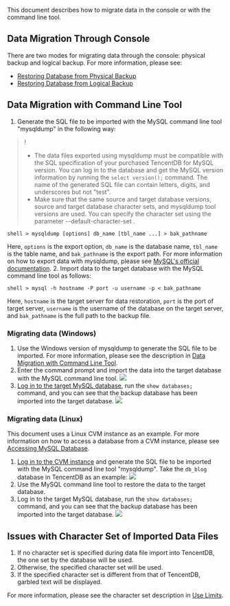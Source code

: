 This document describes how to migrate data in the console or with the command line tool.

## Data Migration Through Console
There are two modes for migrating data through the console: physical backup and logical backup. For more information, please see:
- [Restoring Database from Physical Backup](https://intl.cloud.tencent.com/document/product/236/31910)
- [Restoring Database from Logical Backup](https://intl.cloud.tencent.com/document/product/236/31909)

<span id="AA"></span>
## Data Migration with Command Line Tool
1. Generate the SQL file to be imported with the MySQL command line tool "mysqldump" in the following way:
>!
>- The data files exported using mysqldump must be compatible with the SQL specification of your purchased TencentDB for MySQL version. You can log in to the database and get the MySQL version information by running the `select version();` command. The name of the generated SQL file can contain letters, digits, and underscores but not "test".
>- Make sure that the same source and target database versions, source and target database character sets, and mysqldump tool versions are used. You can specify the character set using the parameter  --default-character-set .
>
```
shell > mysqldump [options] db_name [tbl_name ...] > bak_pathname
```
Here, `options` is the export option, `db_name` is the database name, `tbl_name` is the table name, and `bak_pathname` is the export path.
For more information on how to export data with mysqldump, please see [MySQL's official documentation](https://dev.mysql.com/doc/refman/5.6/en/mysqldump.html).
2. Import data to the target database with the MySQL command line tool as follows:
```
shell > mysql -h hostname -P port -u username -p < bak_pathname
```
Here, `hostname` is the target server for data restoration, `port` is the port of target server, `username` is the username of the database on the target server, and `bak_pathname` is the full path to the backup file.

### Migrating data (Windows)
1. Use the Windows version of mysqldump to generate the SQL file to be imported. For more information, please see the description in [Data Migration with Command Line Tool](#AA).
2. Enter the command prompt and import the data into the target database with the MySQL command line tool.
![](https://main.qcloudimg.com/raw/82fece0fed5c61437215836a6a5fdc54.png)
3. [Log in to the target MySQL database](https://dev.mysql.com/doc/refman/5.7/en/connecting.html), run the `show databases;` command, and you can see that the backup database has been imported into the target database.
![](https://main.qcloudimg.com/raw/ac73c7b6cd2dd6682dffce3cb696a3dd.png)

### Migrating data (Linux)
This document uses a Linux CVM instance as an example. For more information on how to access a database from a CVM instance, please see <a href="https://intl.cloud.tencent.com/document/product/236/3130" target="_blank">Accessing MySQL Database</a>.

1. [Log in to the CVM instance](https://intl.cloud.tencent.com/document/product/213/2936) and generate the SQL file to be imported with the MySQL command line tool "mysqldump". Take the `db_blog` database in TencentDB as an example:
![](https://main.qcloudimg.com/raw/de40c98620c6fdd96bc7839645b70103.png)
2. Use the MySQL command line tool to restore the data to the target database.
3. Log in to the target MySQL database, run the `show databases;` command, and you can see that the backup database has been imported into the target database.
![](https://main.qcloudimg.com/raw/072f4b0c6f2353cdd1bab1ca9b87a783.png)

## Issues with Character Set of Imported Data Files
1. If no character set is specified during data file import into TencentDB, the one set by the database will be used.
2. Otherwise, the specified character set will be used.
3. If the specified character set is different from that of TencentDB, garbled text will be displayed.

For more information, please see the character set description in <a href="https://intl.cloud.tencent.com/document/product/236/7259" target="_blank">Use Limits</a>.


